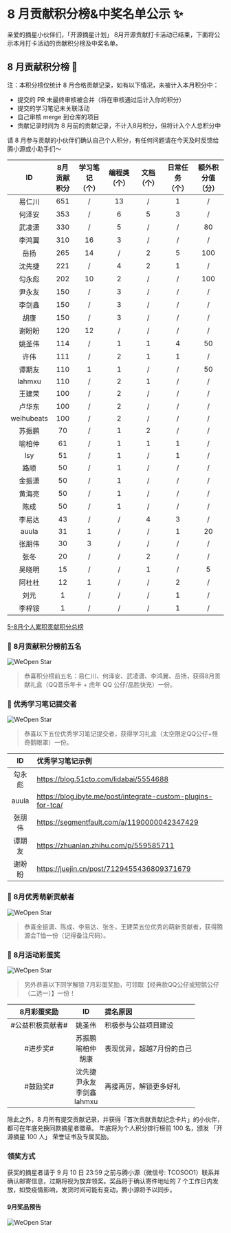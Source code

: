 # 8 月贡献积分榜&中奖名单公示 ✨

亲爱的摘星小伙伴们，「开源摘星计划」 8月开源贡献打卡活动已结束，下面将公示本月打卡活动的贡献积分榜及中奖名单。

## 8 月贡献积分榜 🌟 
注：本积分榜仅统计 8 月合格贡献记录，如有以下情况，未被计入本月积分中：
* 提交的 PR 未最终审核被合并（将在审核通过后计入你的积分）
* 提交的学习笔记未关联活动
* 自己审核 merge 到仓库的项目
* 贡献记录时间为 8 月前的贡献记录，不计入8月积分，但将计入个人总积分中

请 8 月参与贡献的小伙伴们确认自己个人积分，有任何问题请在今天及时反馈给腾小源或小助手们～

|ID|8月贡献积分|学习笔记（个）|编程类（个）|文档（个）|日常任务（个）|额外积分值（分）|
|:-:|:-:|:-:|:-:|:-:|:-:|:-:|
|易仁川|651|/|13|/|1|/|
|何泽安|353|/|6|5|3|/|
|武凌潇|330|/|5|/|/|80|
|李鸿翼|310|16|3|/|/|/|			
|岳扬|265|14|/|2|5|100|
|沈先捷|221|/|4|2|1|/|
|勾永彪|202|10|2|/|/|100|
|尹永友|150|/|3|/|/|/|
|李剑鑫|150|/|3|/|/|/|
|胡康|150|/|3|/|/|/|
|谢盼盼|120|12|/|/|/|/|
|姚圣伟|114|/|1|1|4|50|
|许伟|111|/|2|1|1|/|
|谭期友|110|1|1|/|/|50|
|lahmxu|110|/|2|1|/|/|	
|王建荣|100|/|2|/|/|/|
|卢华东|100|/|2|/|/|/|
|weihubeats|100|/|2|/|/|/|
|苏振鹏|70|/|1|2|/|/|
|喻柏仲|61|/|1|1|1|/|
|lsy|51|/|1|/|1|/|
|路顺|50|/|1|/|/|/|
|金振潇|50|/|1|/|/|/|
|黄海亮|50|/|1|/|/|/|
|陈成|50|/|1|/|/|/|
|李易达|43|/|/|4|3|/|
|auula|31|1|/|/|1|20|
|张朋伟|30|3|/|/|/|/|
|张冬|20|/|/|2|/|/|
|吴晓明|15|/|/|1|/|5|
|阿杜杜|12|1|/|/|2|/|	
|刘元|1|/|/|/|1|/|
|李梓铵|1|/|/|/|1|/|
	
[5-8月个人累积贡献积分总榜](https://docs.qq.com/sheet/DSnRrR2dYZ1F6Qkh5?tab=2dk1b2)

### 🎁 8月贡献积分榜前五名

![WeOpen Star](../assets/imgs/image-Aug1.png)

> 恭喜积分榜前五名：易仁川、何泽安、武凌潇、李鸿翼、岳扬，获得8月贡献礼盒（QQ音乐年卡 + 虎年 QQ 公仔/品胜快充）一份。

### 🎁 优秀学习笔记提交者

![WeOpen Star](../assets/imgs/image-Aug2.png)

> 恭喜以下五位优秀学习笔记提交者，获得学习礼盒（太空限定QQ公仔+怪奇鹅眼罩）一份。

|ID|优秀学习笔记示例|
|:-:|:-|
|勾永彪|https://blog.51cto.com/lidabai/5554688|
|auula|https://blog.ibyte.me/post/integrate-custom-plugins-for-tca/|
|张朋伟|https://segmentfault.com/a/1190000042347429|
|谭期友|https://zhuanlan.zhihu.com/p/559585711|
|谢盼盼|https://juejin.cn/post/7129455436809371679|

### 🎁  8月优秀萌新贡献者

![WeOpen Star](../assets/imgs/image-Aug3.png)

> 恭喜金振潇、陈成、李易达、张冬，王建荣五位优秀的萌新贡献者，获得腾源会T恤一份（记得备注尺码）。

### 🎁  8月活动彩蛋奖

![WeOpen Star](../assets/imgs/image-Aug4.png)

> 另外恭喜以下同学解锁 7月彩蛋奖励，可领取【经典款QQ公仔或短鹅公仔（二选一）】一份！

|8月彩蛋奖励|ID|提名原因|
|:-:|:-:|:-|
|#公益积极贡献者#|姚圣伟|积极参与公益项目建设|
|#进步奖#|苏振鹏<br/>喻柏仲<br/>胡康<br/>|表现优异，超越7月份的自己|
|#鼓励奖#|沈先捷<br/>尹永友<br/>李剑鑫<br/>lahmxu|再接再厉，解锁更多好礼|

除此之外，8 月所有提交贡献记录，并获得「首次贡献贡献纪念卡片」的小伙伴，都可在年底兑换同款摘星者徽章。
年底将为个人积分排行榜前 100 名，颁发 「开源摘星 100 人」 荣誉证书及专属奖励。


### 领奖方式
获奖的摘星者请于 9 月 10 日 23:59 之前与腾小源（微信号: TCOSOO1）联系并确认邮寄信息，过期将视为放弃领奖。奖品将于确认寄件地址的 7 个工作日内发放，如受疫情影响，发货时间可能有变动，腾小源将予以同步。

#### 9月奖品预告

![WeOpen Star](../assets/imgs/image-Aug5.png)
